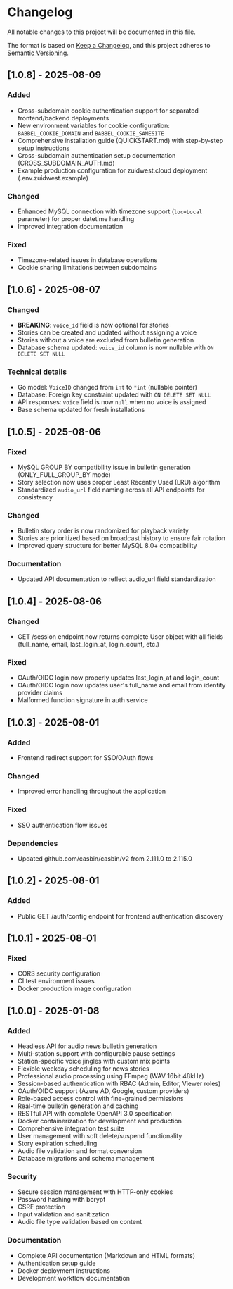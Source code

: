 # Changelog

All notable changes to this project will be documented in this file.

The format is based on [Keep a Changelog](https://keepachangelog.com/en/1.0.0/),
and this project adheres to [Semantic Versioning](https://semver.org/spec/v2.0.0.html).

## [1.0.8] - 2025-08-09

### Added
- Cross-subdomain cookie authentication support for separated frontend/backend deployments
- New environment variables for cookie configuration: `BABBEL_COOKIE_DOMAIN` and `BABBEL_COOKIE_SAMESITE`
- Comprehensive installation guide (QUICKSTART.md) with step-by-step setup instructions
- Cross-subdomain authentication setup documentation (CROSS_SUBDOMAIN_AUTH.md)
- Example production configuration for zuidwest.cloud deployment (.env.zuidwest.example)

### Changed
- Enhanced MySQL connection with timezone support (`loc=Local` parameter) for proper datetime handling
- Improved integration documentation

### Fixed
- Timezone-related issues in database operations
- Cookie sharing limitations between subdomains

## [1.0.6] - 2025-08-07

### Changed
- **BREAKING**: `voice_id` field is now optional for stories
- Stories can be created and updated without assigning a voice
- Stories without a voice are excluded from bulletin generation
- Database schema updated: `voice_id` column is now nullable with `ON DELETE SET NULL`

### Technical details
- Go model: `VoiceID` changed from `int` to `*int` (nullable pointer)
- Database: Foreign key constraint updated with `ON DELETE SET NULL`
- API responses: `voice` field is now `null` when no voice is assigned
- Base schema updated for fresh installations

## [1.0.5] - 2025-08-06

### Fixed
- MySQL GROUP BY compatibility issue in bulletin generation (ONLY_FULL_GROUP_BY mode)
- Story selection now uses proper Least Recently Used (LRU) algorithm
- Standardized `audio_url` field naming across all API endpoints for consistency

### Changed
- Bulletin story order is now randomized for playback variety
- Stories are prioritized based on broadcast history to ensure fair rotation
- Improved query structure for better MySQL 8.0+ compatibility

### Documentation
- Updated API documentation to reflect audio_url field standardization

## [1.0.4] - 2025-08-06

### Changed
- GET /session endpoint now returns complete User object with all fields (full_name, email, last_login_at, login_count, etc.)

### Fixed
- OAuth/OIDC login now properly updates last_login_at and login_count
- OAuth/OIDC login now updates user's full_name and email from identity provider claims
- Malformed function signature in auth service

## [1.0.3] - 2025-08-01

### Added
- Frontend redirect support for SSO/OAuth flows

### Changed
- Improved error handling throughout the application

### Fixed
- SSO authentication flow issues

### Dependencies
- Updated github.com/casbin/casbin/v2 from 2.111.0 to 2.115.0

## [1.0.2] - 2025-08-01

### Added
- Public GET /auth/config endpoint for frontend authentication discovery

## [1.0.1] - 2025-08-01

### Fixed
- CORS security configuration
- CI test environment issues
- Docker production image configuration

## [1.0.0] - 2025-01-08

### Added
- Headless API for audio news bulletin generation
- Multi-station support with configurable pause settings
- Station-specific voice jingles with custom mix points
- Flexible weekday scheduling for news stories
- Professional audio processing using FFmpeg (WAV 16bit 48kHz)
- Session-based authentication with RBAC (Admin, Editor, Viewer roles)
- OAuth/OIDC support (Azure AD, Google, custom providers)
- Role-based access control with fine-grained permissions
- Real-time bulletin generation and caching
- RESTful API with complete OpenAPI 3.0 specification
- Docker containerization for development and production
- Comprehensive integration test suite
- User management with soft delete/suspend functionality
- Story expiration scheduling
- Audio file validation and format conversion
- Database migrations and schema management

### Security
- Secure session management with HTTP-only cookies
- Password hashing with bcrypt
- CSRF protection
- Input validation and sanitization
- Audio file type validation based on content

### Documentation
- Complete API documentation (Markdown and HTML formats)
- Authentication setup guide
- Docker deployment instructions
- Development workflow documentation